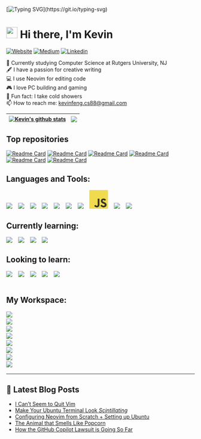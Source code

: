 [![Typing SVG](https://readme-typing-svg.herokuapp.com?font=Courier+new&color=%23808080&size=40&width=800&duration=6969&lines=Welcome+to+my+profile!)](https://git.io/typing-svg)
# <img src="https://raw.githubusercontent.com/iampavangandhi/iampavangandhi/master/gifs/Hi.gif" height="30px" width="30px"> Hi there, I'm Kevin

[![Website](https://img.shields.io/badge/Website-663399?style=for-the-badge&link=https://github.com/kevinfengcs88/kevinfengcs88)](https://kevinfengcs88.github.io/)
[![Medium](https://img.shields.io/badge/Medium-black?style=for-the-badge&logo=medium&logoColor=white&link=https://medium.com/@kevinfeng-cs88)](https://medium.com/@kevinfeng-cs88)
[![Linkedin](https://img.shields.io/badge/LinkedIn-blue?style=for-the-badge&logo=linkedin&labelColor=blue&link=https://www.linkedin.com/in/kevin-feng-87a174202/)](https://www.linkedin.com/in/kevin-feng-87a174202/)

:school: Currently studying Computer Science at Rutgers University, NJ</br>
:fountain_pen: I have a passion for creative writing</br>
:computer: I use Neovim for editing code</br>
:video_game: I love PC building and gaming</br>
:shower: Fun fact: I take cold showers</br>
:mailbox: How to reach me: <a href="mailto:kevinfeng.cs88@gmail.com">kevinfeng.cs88@gmail.com</a>

| <a href="https://github.com/anuraghazra/github-readme-stats"><img align="center" src="https://github-readme-stats.vercel.app/api?username=kevinfengcs88&theme=github_dark&hide=contribs,issues&show_icons=true&include_all_commits=true&hide_border=true" alt="Kevin's github stats" /></a> | <a href="https://github.com/anuraghazra/github-readme-stats"><img align="center" src="https://github-readme-stats.vercel.app/api/top-langs/?username=kevinfengcs88&theme=github_dark&layout=compact&hide=html,jupyter%20notebook,css&hide_border=true&langs_count=6" /></a> |
| ------------- | ------------- |

## Top repositories

[![Readme Card](https://github-readme-stats.vercel.app/api/pin/?username=kevinfengcs88&repo=wavedash&theme=github_dark)](https://github.com/kevinfengcs88/wavedash)
[![Readme Card](https://github-readme-stats.vercel.app/api/pin/?username=kevinfengcs88&repo=emu-bot&theme=github_dark)](https://github.com/kevinfengcs88/emu-bot)
[![Readme Card](https://github-readme-stats.vercel.app/api/pin/?username=kevinfengcs88&repo=neovim-config&theme=github_dark)](https://github.com/kevinfengcs88/neovim-config)
[![Readme Card](https://github-readme-stats.vercel.app/api/pin/?username=kevinfengcs88&repo=kahoot-monkey&theme=github_dark)](https://github.com/kevinfengcs88/kahoot-monkey)
[![Readme Card](https://github-readme-stats.vercel.app/api/pin/?username=kevinfengcs88&repo=morse-learner&theme=github_dark)](https://github.com/kevinfengcs88/morse-learner)
[![Readme Card](https://github-readme-stats.vercel.app/api/pin/?username=kevinfengcs88&repo=MonkeyStock&theme=github_dark)](https://github.com/kevinfengcs88/MonkeyStock)


## Languages and Tools:
<div>
  <img width=50px src="https://upload.wikimedia.org/wikipedia/commons/thumb/5/5f/Windows_logo_-_2012.svg/2048px-Windows_logo_-_2012.svg.png">&nbsp;&nbsp;&nbsp;
  <img width=50px src="https://cdn-icons-png.flaticon.com/512/518/518713.png">&nbsp;&nbsp;&nbsp;
  <img width=50px src="https://git-scm.com/images/logos/downloads/Git-Icon-1788C.png">&nbsp;&nbsp;&nbsp;
  <img width=50px src="https://upload.wikimedia.org/wikipedia/commons/thumb/3/3a/Neovim-mark.svg/1680px-Neovim-mark.svg.png">&nbsp;&nbsp;&nbsp;
  <img width=50px src="https://upload.wikimedia.org/wikipedia/commons/thumb/c/c3/Python-logo-notext.svg/1869px-Python-logo-notext.svg.png">&nbsp;&nbsp;&nbsp;
  <img width=50px src="https://cdn-icons-png.flaticon.com/512/226/226777.png">&nbsp;&nbsp;&nbsp;
  <img width=50px src="https://upload.wikimedia.org/wikipedia/commons/thumb/c/cf/Lua-Logo.svg/1200px-Lua-Logo.svg.png">&nbsp;&nbsp;&nbsp;
  <img width=50px src="https://raw.githubusercontent.com/github/explore/80688e429a7d4ef2fca1e82350fe8e3517d3494d/topics/javascript/javascript.png">&nbsp;&nbsp;&nbsp;
  <img width=50px src="https://upload.wikimedia.org/wikipedia/commons/thumb/a/a7/React-icon.svg/2300px-React-icon.svg.png">&nbsp;&nbsp;&nbsp;
  <img width=50px src="https://cdn.icon-icons.com/icons2/2415/PNG/512/mongodb_original_wordmark_logo_icon_146425.png">&nbsp;&nbsp;&nbsp;
</div>

## Currently learning:
<div>
  <img width=50px src="https://www.docker.com/wp-content/uploads/2022/03/vertical-logo-monochromatic.png">&nbsp;&nbsp;&nbsp;
  <img width=50px src="https://avatars.githubusercontent.com/u/44036562?s=200&v=4">&nbsp;&nbsp;&nbsp;
  <img width=50px src="https://upload.wikimedia.org/wikipedia/commons/thumb/3/39/Kubernetes_logo_without_workmark.svg/2109px-Kubernetes_logo_without_workmark.svg.png">&nbsp;&nbsp;&nbsp;
  <img width=50px src="https://logos-download.com/wp-content/uploads/2016/10/Ansible_logo.png">&nbsp;&nbsp;&nbsp;
</div>

## Looking to learn:
<div>
  <img width=50px src="https://miro.medium.com/v2/resize:fit:1000/0*YISbBYJg5hkJGcQd.png">&nbsp;&nbsp;&nbsp;
  <img width=50px src="https://icons-for-free.com/download-icon-Terraform-1329545833434920628_512.png">&nbsp;&nbsp;&nbsp;
  <img width=50px src="https://wiki.jenkins-ci.org/JENKINS/attachments/2916393/57409617.png">&nbsp;&nbsp;&nbsp;
  <img width=50px src="https://cdn.freebiesupply.com/logos/large/2x/gitlab-logo-png-transparent.png">&nbsp;&nbsp;&nbsp;
  <img width=50px src="https://upload.wikimedia.org/wikipedia/commons/thumb/9/93/Amazon_Web_Services_Logo.svg/1280px-Amazon_Web_Services_Logo.svg.png">&nbsp;&nbsp;&nbsp;
</div>

</br>

## My Workspace:
[<img height=40 src="https://img.shields.io/badge/windows-%230078D6.svg?&style=for-the-badge&logo=windows&logoColor=white">](https://www.microsoft.com/en-us/windows?r=1)</br>
[<img height=40 src="https://img.shields.io/badge/Zen 2-Ryzen%203700X-%23ED1C24?style=for-the-badge&logo=AMD">](https://www.amd.com/en/products/cpu/amd-ryzen-7-3700x)</br>
[<img height=40 src="https://img.shields.io/badge/Corsair-Vengeance RGB PRO 16 GB-%23ffd900?style=for-the-badge&logo=corsair">](https://www.corsair.com/us/en/Categories/Products/Memory/Vengeance-PRO-RGB-Black/p/CMW16GX4M2C3200C16)</br>
[<img height=40 src="https://img.shields.io/badge/RDNA%202-RX%206800-%23ED1C24?style=for-the-badge&logo=AMD">](https://www.amd.com/en/products/graphics/amd-radeon-rx-6800)</br>
[<img height=40 src="https://img.shields.io/badge/ROG%20STRIX-B550--F-%23000000?style=for-the-badge&logo=asus">](https://rog.asus.com/us/motherboards/rog-strix/rog-strix-b550-f-gaming-model/)</br>
[<img height=40 src="https://img.shields.io/badge/Corsair-RM750x-%23ffd900?style=for-the-badge&logo=corsair">](https://www.corsair.com/us/en/Categories/Products/Power-Supply-Units/Power-Supply-Units-Advanced/RMx-Series/p/CP-9020179-NA)</br>
[<img height=40 src="https://img.shields.io/badge/WD__Black-SN750 500 GB-%23000000?style=for-the-badge&logo=westerndigital">](https://www.westerndigital.com/products/internal-drives/wd-black-sn750-nvme-ssd#WDS250G3X0C)</br>
[<img height=40 src="https://img.shields.io/badge/BarraCuda-2%20TB-%236EBE49?style=for-the-badge&logo=seagate">](https://www.seagate.com/products/hard-drives/barracuda-hard-drive/)</br>

---

## 📕 Latest Blog Posts
<!-- BLOG-POST-LIST:START -->
- [I Can’t Seem to Quit Vim](https://medium.com/nerd-for-tech/i-cant-seem-to-quit-vim-a9dd29e58269?source=rss-952aa1b4a284------2)
- [Make Your Ubuntu Terminal Look *Scintillating*](https://medium.com/nerd-for-tech/make-your-ubuntu-terminal-look-scintillating-20792cbb85dd?source=rss-952aa1b4a284------2)
- [Configuring Neovim from Scratch + Setting up Ubuntu](https://medium.com/nerd-for-tech/configuring-neovim-from-scratch-setting-up-ubuntu-3eb8135e5a71?source=rss-952aa1b4a284------2)
- [The Animal that Smells Like Popcorn](https://kevinfeng-cs88.medium.com/the-animal-that-smells-like-popcorn-601e1129730b?source=rss-952aa1b4a284------2)
- [How the GitHub Copilot Lawsuit is Going So Far](https://kevinfeng-cs88.medium.com/how-the-github-copilot-lawsuit-is-going-so-far-ea778a7f5767?source=rss-952aa1b4a284------2)
<!-- BLOG-POST-LIST:END -->

